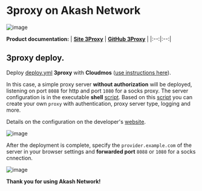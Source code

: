 # 3proxy on Akash Network
![image](https://user-images.githubusercontent.com/23629420/219872517-2adc32b1-5f64-4d48-9a81-1e2ef6b01a53.png)

**Product documentation:**
| [**Site 3Proxy**](https://3proxy.ru/) | [**GitHub 3Proxy**](https://github.com/3proxy) |
|:--:|:--:|

## 3proxy deploy.

Deploy [deploy.yml](https://gitopia.com/DecloudNodesLab/software/tree/master/3proxy/deploy.yml) **3proxy** with **Cloudmos** ([use instructions here](https://docs.declab.pro/guides/cloudmos)).

In this case, a simple proxy server **without authorization** will be deployed, listening on port `8088` for http and port `1080` for a socks proxy. The server configuration is in the executable **shell** [script](https://gitopia.com/DecloudNodesLab/software/tree/master/3proxy/main.sh).
Based on this [script](https://gitopia.com/DecloudNodesLab/software/tree/master/3proxy/main.sh) you can create your own `proxy` with authentication, proxy server type, logging and more.

Details on the configuration on the developer's [website](https://3proxy.ru/download/devel/?l=EN).

![image](https://user-images.githubusercontent.com/23629420/188477186-afd9f6eb-4a10-4a6a-8c21-d2e8ac0f1dc3.png)

After the deployment is complete, specify the `provider.example.com` of the server in your browser settings and **forwarded port** `8088` or `1080` for a socks cnnection.

![image](https://user-images.githubusercontent.com/23629420/188474288-826ba555-ed4f-4462-be65-3d66758d997e.png)

**Thank you for using Akash Network!**
